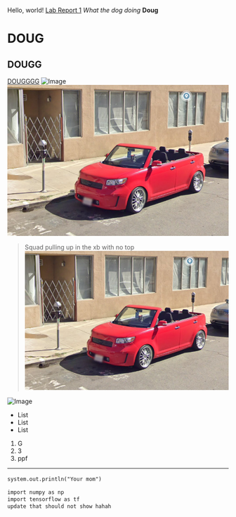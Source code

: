 Hello, world!
[Lab Report 1](https://obarquinho.github.io/cse-15l-lab-reports/lab-report-1-week-2.html)
*What the dog doing*
**Doug**
# DOUG
## DOUGG
[DOUGGGG](https://carsandbids.com/)
![Image](https://celebnetworth.net/wp-content/uploads/2020/07/Doug-DeMuro-Biography-1-965x1024.jpg)
![Image](ConvertibleScionXb.PNG)
>Squad pulling up in the xb with no top
![Image](ConvertibleScionXb.PNG)

![Image](https://media.giphy.com/media/H6bVxI7rC01Ko/giphy.gif)
- List
- List
- List

1. G
2. 3
3. ppf

---

`system.out.println("Your mom")`

```
import numpy as np
import tensorflow as tf
update that should not show hahah
```

